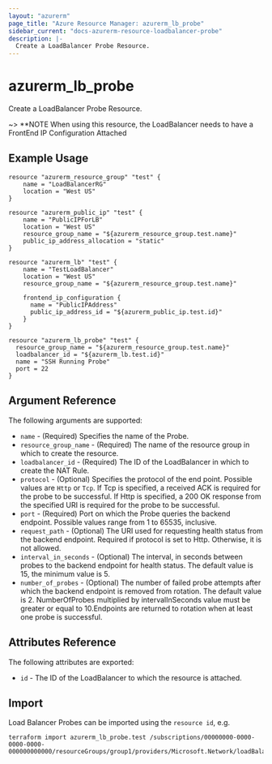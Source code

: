 ```yaml
---
layout: "azurerm"
page_title: "Azure Resource Manager: azurerm_lb_probe"
sidebar_current: "docs-azurerm-resource-loadbalancer-probe"
description: |-
  Create a LoadBalancer Probe Resource.
---
```


# azurerm\_lb\_probe

Create a LoadBalancer Probe Resource.

~> **NOTE When using this resource, the LoadBalancer needs to have a FrontEnd IP Configuration Attached

## Example Usage

```
resource "azurerm_resource_group" "test" {
    name = "LoadBalancerRG"
    location = "West US"
}

resource "azurerm_public_ip" "test" {
    name = "PublicIPForLB"
    location = "West US"
    resource_group_name = "${azurerm_resource_group.test.name}"
    public_ip_address_allocation = "static"
}

resource "azurerm_lb" "test" {
    name = "TestLoadBalancer"
    location = "West US"
    resource_group_name = "${azurerm_resource_group.test.name}"

    frontend_ip_configuration {
      name = "PublicIPAddress"
      public_ip_address_id = "${azurerm_public_ip.test.id}"
    }
}

resource "azurerm_lb_probe" "test" {
  resource_group_name = "${azurerm_resource_group.test.name}"
  loadbalancer_id = "${azurerm_lb.test.id}"
  name = "SSH Running Probe"
  port = 22
}
```

## Argument Reference

The following arguments are supported:

* `name` - (Required) Specifies the name of the Probe.
* `resource_group_name` - (Required) The name of the resource group in which to create the resource.
* `loadbalancer_id` - (Required) The ID of the LoadBalancer in which to create the NAT Rule.
* `protocol` - (Optional) Specifies the protocol of the end point. Possible values are `Http` or `Tcp`. If Tcp is specified, a received ACK is required for the probe to be successful. If Http is specified, a 200 OK response from the specified URI is required for the probe to be successful.
* `port` - (Required) Port on which the Probe queries the backend endpoint. Possible values range from 1 to 65535, inclusive.
* `request_path` - (Optional) The URI used for requesting health status from the backend endpoint. Required if protocol is set to Http. Otherwise, it is not allowed.
* `interval_in_seconds` - (Optional) The interval, in seconds between probes to the backend endpoint for health status. The default value is 15, the minimum value is 5.
* `number_of_probes` - (Optional) The number of failed probe attempts after which the backend endpoint is removed from rotation. The default value is 2. NumberOfProbes multiplied by intervalInSeconds value must be greater or equal to 10.Endpoints are returned to rotation when at least one probe is successful.


## Attributes Reference

The following attributes are exported:

* `id` - The ID of the LoadBalancer to which the resource is attached.

## Import

Load Balancer Probes can be imported using the `resource id`, e.g.

```
terraform import azurerm_lb_probe.test /subscriptions/00000000-0000-0000-0000-000000000000/resourceGroups/group1/providers/Microsoft.Network/loadBalancers/lb1/probes/probe1
```

